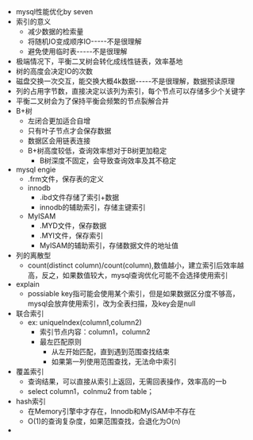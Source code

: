 * mysql性能优化by seven
* 索引的意义
    * 减少数据的检索量
    * 将随机IO变成顺序IO-----不是很理解
    * 避免使用临时表-----不是很理解
* 极端情况下，平衡二叉树会转化成线性链表，效率基地
* 树的高度会决定IO的次数
* 磁盘交换一次交互，能交换大概4k数据-----不是很理解，数据预读原理
* 列的占用字节数，直接决定以该列为索引，每个节点可以存储多少个关键字
* 平衡二叉树会为了保持平衡会频繁的节点裂解合并
* B+树
    * 左闭合更加适合自增
    * 只有叶子节点才会保存数据
    * 数据区会用链表连接
    * B+树高度较低，查询效率想对于B树更加稳定
        * B树深度不固定，会导致查询效率及其不稳定
* mysql engie
    * .frm文件，保存表的定义
    * innodb
        * .ibd文件存储了索引+数据
        * innodb的辅助索引，存储主键索引
    * MyISAM
        * .MYD文件，保存数据
        * .MYI文件，保存索引
        * MyISAM的辅助索引，存储数据文件的地址值
* 列的离散型
    * count(distinct column)/count(column),数值越小，建立索引后效率越高，反之，如果数值较大，mysql查询优化可能不会选择使用索引
* explain
    * possiable key指可能会使用某个索引，但是如果数据区分度不够高，mysql会放弃使用索引，改为全表扫描，及key会是null     
* 联合索引
    * ex: uniqueIndex(column1,column2)
        * 索引节点内容：column1，column2
        * 最左匹配原则
            * 从左开始匹配，直到遇到范围查找结束
            * 如果第一列使用范围查找，无法命中索引
* 覆盖索引
    * 查询结果，可以直接从索引上返回，无需回表操作，效率高的一b
    * select column1，colnmu2 from table；
* hash索引
    * 在Memory引擎中才存在，Innodb和MyISAM中不存在
    * O(1)的查询复杂度，如果范围查找，会退化为O(n)
* 

